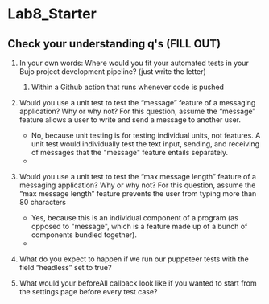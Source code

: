 # Lab8_Starter

## Check your understanding q's (FILL OUT)
1. In your own words: Where would you fit your automated tests in your Bujo project development pipeline? (just write the letter)
    1. Within a Github action that runs whenever code is pushed
   
2. Would you use a unit test to test the “message” feature of a messaging application? Why or why not? For this question, assume the “message” feature allows a user to write and send a message to another user.
    - No, because unit testing is for testing individual units, not features. A unit test would individually test the text input, sending, and receiving of messages that the "message" feature entails separately.
    - 
3. Would you use a unit test to test the “max message length” feature of a messaging application? Why or why not? For this question, assume the “max message length” feature prevents the user from typing more than 80 characters
    - Yes, because this is an individual component of a program (as opposed to "message", which is a feature made up of a bunch of components bundled together).
    - 
4. What do you expect to happen if we run our puppeteer tests with the field “headless” set to true?

5. What would your beforeAll callback look like if you wanted to start from the settings page before every test case?

